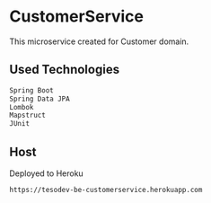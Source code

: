 # CustomerService

This microservice created for Customer domain.

## Used Technologies

```bash
Spring Boot
Spring Data JPA
Lombok
Mapstruct
JUnit
```

## Host

Deployed to Heroku

```bash
https://tesodev-be-customerservice.herokuapp.com
```

